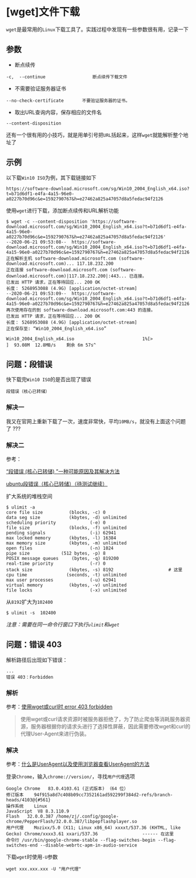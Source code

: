 
# [wget]文件下载

`wget`是最常用的`Linux`下载工具了。实践过程中发现有一些参数很有用，记录一下

## 参数

* 断点续传

```
-c,  --continue                  断点续传下载文件
```

* 不需要验证服务器证书

```
--no-check-certificate       不要验证服务器的证书。
```

* 取出URL查询内容，保存相应的文件名

```
--content-disposition
```

还有一个很有用的小技巧，就是用单引号把`URL`括起来，这样`wget`就能解析整个地址了

## 示例

以下载`Win10 ISO`为例，其下载链接如下

```
https://software-download.microsoft.com/sg/Win10_2004_English_x64.iso?t=b71d6df1-e4fa-4a15-96e0-a0227b70d96c&e=1592790767&h=e27462a825a47057d8a5fedac94f2126
```

使用`wget`进行下载，添加断点续传和URL解析功能

```
$ wget -c --content-disposition 'https://software-download.microsoft.com/sg/Win10_2004_English_x64.iso?t=b71d6df1-e4fa-4a15-96e0-a0227b70d96c&e=1592790767&h=e27462a825a47057d8a5fedac94f2126'
--2020-06-21 09:53:08--  https://software-download.microsoft.com/sg/Win10_2004_English_x64.iso?t=b71d6df1-e4fa-4a15-96e0-a0227b70d96c&e=1592790767&h=e27462a825a47057d8a5fedac94f2126
正在解析主机 software-download.microsoft.com (software-download.microsoft.com)... 117.18.232.200
正在连接 software-download.microsoft.com (software-download.microsoft.com)|117.18.232.200|:443... 已连接。
已发出 HTTP 请求，正在等待回应... 200 OK
长度： 5268953088 (4.9G) [application/octet-stream]
--2020-06-21 09:53:09--  https://software-download.microsoft.com/sg/Win10_2004_English_x64.iso?t=b71d6df1-e4fa-4a15-96e0-a0227b70d96c&e=1592790767&h=e27462a825a47057d8a5fedac94f2126
再次使用存在的到 software-download.microsoft.com:443 的连接。
已发出 HTTP 请求，正在等待回应... 200 OK
长度： 5268953088 (4.9G) [application/octet-stream]
正在保存至: “Win10_2004_English_x64.iso”

Win10_2004_English_x64.iso                          1%[>                                                                                                          ]  93.08M  12.8MB/s    剩余 6m 57s^
```

## 问题：段错误

快下载完`Win10 ISO`的是否出现了错误

```
段错误（核心已转储）
```

### 解决一

我又在官网上重新下载了一次，速度非常快，平均`10MB/s`，就没有上面这个问题了 ???

### 解决二

参考：

[“段错误 (核心已转储) ”一种可能原因及其解决方法](https://blog.csdn.net/dahailantian1/articl)

[ubuntu段错误（核心已转储）（待测试继续）](https://www.jianshu.com/p/de078af80bd5)

扩大系统的堆栈空间

```
$ ulimit -a
core file size          (blocks, -c) 0
data seg size           (kbytes, -d) unlimited
scheduling priority             (-e) 0
file size               (blocks, -f) unlimited
pending signals                 (-i) 62941
max locked memory       (kbytes, -l) 16384
max memory size         (kbytes, -m) unlimited
open files                      (-n) 1024
pipe size            (512 bytes, -p) 8
POSIX message queues     (bytes, -q) 819200
real-time priority              (-r) 0
stack size              (kbytes, -s) 8192                     # 这里
cpu time               (seconds, -t) unlimited
max user processes              (-u) 62941
virtual memory          (kbytes, -v) unlimited
file locks                      (-x) unlimited
```

从`8192`扩大为`102400`

```
$ ulimit -s  102400
```

*注意：需要在同一命令行窗口下执行`ulimit`和`wget`*

## 问题：错误 403

解析路径后出现如下错误：

```
...
错误 403：Forbidden
```

### 解析

参考：[使用wget或curl时 error 403 forbidden](https://blog.csdn.net/BobYuan888/article/details/88949296)

>使用wget或curl请求资源时被服务器拒绝了，为了防止爬虫等消耗服务器资源，服务器根据你的请求头进行了选择性屏蔽，因此需要修改wget和curl的代理User-Agent来进行伪装。

### 解决

参考：[什么是UserAgent以及使用浏览器查看UserAgent的方法](https://blog.csdn.net/BobYuan888/article/details/88950275)

登录`Chrome`，输入`chrome://version/`，寻找`用户代理`选项

```
Google Chrome	83.0.4103.61 (正式版本) （64 位）
修订版本	94f915a8d7c408b09cc7352161ad592299f384d2-refs/branch-heads/4103@{#561}
操作系统	Linux
JavaScript	V8 8.3.110.9
Flash	32.0.0.387 /home/zj/.config/google-chrome/PepperFlash/32.0.0.387/libpepflashplayer.so
用户代理	Mozixx/5.0 (X11; Linux x86_64) xxxxt/537.36 (KHTML, like Gecko) Chrome/xxxx3.61 xxari/537.36                 ------ 在这里
命令行	/usr/bin/google-chrome-stable --flag-switches-begin --flag-switches-end --disable-webrtc-apm-in-audio-service
```

下载`wget`时使用`-U`参数

```
wget xxx.xxx.xxx -U "用户代理"
```